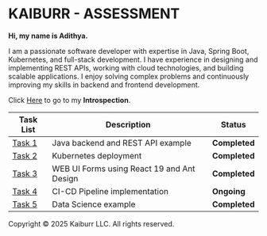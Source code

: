 # KAIBURR - ASSESSMENT

**Hi, my name is Adithya.**

I am a passionate software developer with expertise in Java, Spring Boot, Kubernetes, and full-stack development. I have experience in designing and implementing REST APIs, working with cloud technologies, and building scalable applications. I enjoy solving complex problems and continuously improving my skills in backend and frontend development.

Click [Here](https://github.com/adithyarjndrn/amfoss-tasks/tree/main/introspection) to go to my **Introspection**.

| **Task List**                                                            | **Description**                            | **Status**    |
| ------------------------------------------------------------------------ | ------------------------------------------ | ------------- |
| [Task 1](https://github.com/adithyarjndrn/amfoss-tasks/tree/main/task-1) | Java backend and REST API example          | **Completed** |
| [Task 2](https://github.com/adithyarjndrn/amfoss-tasks/tree/main/task-2) | Kubernetes deployment                      | **Completed** |
| [Task 3](https://github.com/adithyarjndrn/amfoss-tasks/tree/main/task-3) | WEB UI Forms using React 19 and Ant Design | **Completed** |
| [Task 4](https://github.com/adithyarjndrn/amfoss-tasks/tree/main/task-4) | CI-CD Pipeline implementation              | **Ongoing**   |
| [Task 5](https://github.com/adithyarjndrn/amfoss-tasks/tree/main/task-5) | Data Science example                       | **Completed** |

Copyright © 2025 Kaiburr LLC. All rights reserved.

